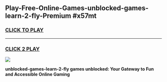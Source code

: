 
## Play-Free-Online-Games-unblocked-games-learn-2-fly-Premium #x57mt
<h3>
<a href="https://premium.freeplayer.one?title=unblocked-games-learn-2-fly&ref=8M">CLICK TO PLAY</a></h3>
<hr>

<h3>
<a href="https://premium.freeplayer.one?title=unblocked-games-learn-2-fly&ref=8M">CLICK 2 PLAY</a>
  
</h3>

<a href="https://premium.freeplayer.one?title=unblocked-games-learn-2-fly&ref=8M"><img src="https://clearcache.store/games.png"></a>


**unblocked-games-learn-2-fly games unblocked: Your Gateway to Fun and Accessible Online Gaming**
